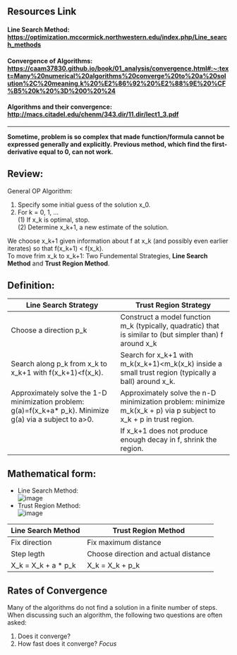## Resources Link
#### Line Search Method: https://optimization.mccormick.northwestern.edu/index.php/Line_search_methods     
#### Convergence of Algorithms: https://caam37830.github.io/book/01_analysis/convergence.html#:~:text=Many%20numerical%20algorithms%20converge%20to%20a%20solution%2C%20meaning,k%20%E2%86%92%20%E2%88%9E%20%CF%B5%20k%20%3D%200%20%24      
#### Algorithms and their convergence: http://macs.citadel.edu/chenm/343.dir/11.dir/lect1_3.pdf      
___________________________________________________________________________________________________________________________________________________________________________________

**Sometime, problem is so complex that made function/formula cannot be expressed generally and explicitly. Previous method, which find the first-derivative equal to 0, can not work.**     

## Review: 
General OP Algorithm: 
1. Specify some initial guess of the solution x_0.     
2. For k = 0, 1, ...     
    (1) If x_k is optimal, stop.     
    (2) Determine x_k+1, a new estimate of the solution.     

We choose x_k+1 given information about f at x_k (and possibly even earlier iterates) so that f(x_k+1) < f(x_k).     
To move frim x_k to x_k+1: Two Fundemental Strategies, **Line Search Method** and **Trust Region Method**.    

## Definition:    

 Line Search Strategy | Trust Region Strategy         
----------------------|-----------------------------------------
 Choose a direction p_k     |  Construct a model function m_k (typically, quadratic) that is similar to (but simpler than) f around x_k   
 Search along p_k from x_k to x_k+1 with f(x_k+1)<f(x_k).   |  Search for x_k+1 with m_k(x_k+1)<m_k(x_k) inside a small trust region (typically a ball) around x_k.      
 Approximately solve the 1-D minimization problem: g(a)=f(x_k+a* p_k). Minimize g(a) via a subject to a>0.   |   Approximately solve the n-D minimization problem: minimize m_k(x_k + p) via p subject to x_k + p in trust region.
  ||  If x_k+1 does not produce enough decay in f, shrink the region.     

## Mathematical form:        
 -  Line Search Method:      
![image](https://user-images.githubusercontent.com/88390140/131764100-aa19cf9f-3a73-48bd-a747-3e5b06418faa.png)      
 -  Trust Region Method:          
![image](https://user-images.githubusercontent.com/88390140/131764954-f47d418f-e82e-4479-90af-1449da1302fd.png)


 Line Search Method | Trust Region Method    
---------------------|-----------------------------------------
 Fix direction     |  Fix maximum distance     
 Step legth        |  Choose direction and actual distance     
X_k = X_k + a * p_k |  X_k = X_k + p_k  

## Rates of Convergence 
Many of the algorithms do not find a solution in a finite number of steps. 
When discussing such an algorithm, the following two questions are often asked:
1. Does it converge?
2. How fast does it converge? *Focus*


